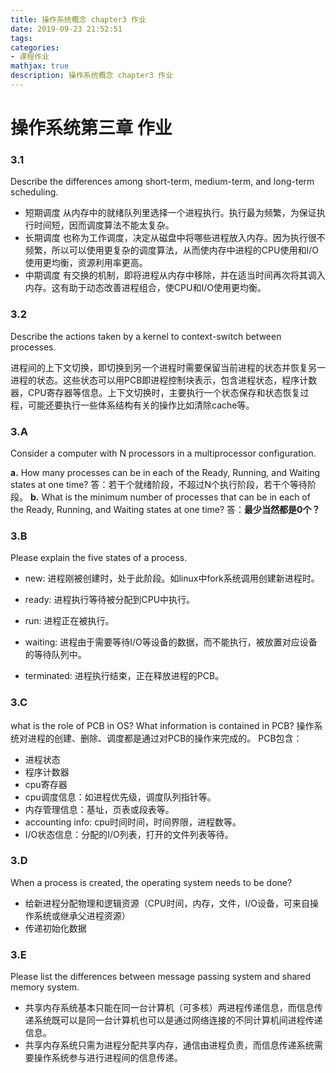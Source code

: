 ```yaml
---
title: 操作系统概念 chapter3 作业
date: 2019-09-23 21:52:51
tags:
categories:
- 课程作业
mathjax: true
description: 操作系统概念 chapter3 作业
---
```

# 操作系统第三章 作业

### 3.1 
Describe the differences among short-term, medium-term, and long-term scheduling.

* 短期调度
从内存中的就绪队列里选择一个进程执行。执行最为频繁，为保证执行时间短，因而调度算法不能太复杂。
* 长期调度
也称为工作调度，决定从磁盘中将哪些进程放入内存。因为执行很不频繁，所以可以使用更复杂的调度算法，从而使内存中进程的CPU使用和I/O使用更均衡，资源利用率更高。
* 中期调度
有交换的机制，即将进程从内存中移除，并在适当时间再次将其调入内存。这有助于动态改善进程组合，使CPU和I/O使用更均衡。

### 3.2
Describe the actions taken by a kernel to context-switch between processes.

进程间的上下文切换，即切换到另一个进程时需要保留当前进程的状态并恢复另一进程的状态。这些状态可以用PCB即进程控制块表示，包含进程状态，程序计数器，CPU寄存器等信息。上下文切换时，主要执行一个状态保存和状态恢复过程，可能还要执行一些体系结构有关的操作比如清除cache等。

### 3.A 
Consider a computer with N processors in a multiprocessor configuration.

**a.** How many processes can be in each of the Ready, Running, and Waiting states at one time?
答：若干个就绪阶段，不超过N个执行阶段，若干个等待阶段。
**b.** What is the minimum number of processes that can be in each of the Ready, Running, and Waiting states at one time?
答：**最少当然都是0个？**
### 3.B
Please explain the five states of a process.

* new: 进程刚被创建时，处于此阶段。如linux中fork系统调用创建新进程时。

* ready: 进程执行等待被分配到CPU中执行。

* run: 进程正在被执行。

* waiting: 进程由于需要等待I/O等设备的数据，而不能执行，被放置对应设备的等待队列中。

* terminated: 进程执行结束，正在释放进程的PCB。

### 3.C
what is the role of PCB in OS? What information is contained in PCB?
操作系统对进程的创建、删除、调度都是通过对PCB的操作来完成的。
PCB包含：
* 进程状态
* 程序计数器
* cpu寄存器
* cpu调度信息：如进程优先级，调度队列指针等。
* 内存管理信息：基址，页表或段表等。
* accounting info: cpu时间时间，时间界限，进程数等。
* I/O状态信息：分配的I/O列表，打开的文件列表等待。

### 3.D
When a process is created, the operating system needs to be done?
* 给新进程分配物理和逻辑资源（CPU时间，内存，文件，I/O设备，可来自操作系统或继承父进程资源）
* 传递初始化数据

### 3.E
Please list the differences between message passing system and shared memory system.
* 共享内存系统基本只能在同一台计算机（可多核）两进程传递信息，而信息传递系统既可以是同一台计算机也可以是通过网络连接的不同计算机间进程传递信息。
* 共享内存系统只需为进程分配共享内存，通信由进程负责，而信息传递系统需要操作系统参与进行进程间的信息传递。